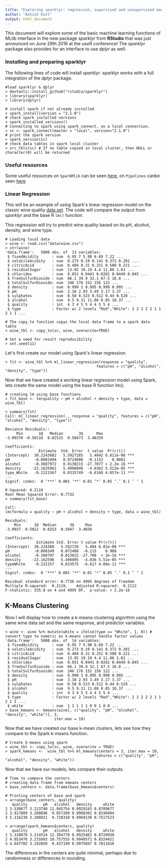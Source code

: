```yaml
---
title: "Exploring sparklyr: regression, supervised and unsupervised machine learning algorithms"
author: "Ashish Dutt"
output: html_document
---
```


This document will explore some of the basic machine learning functions of MLlib interface in the new package *sparklyr* from **RStudio** that was just announced on June 29th 2016 at the *useR* conference! The *sparklyr* package also provides for an interface to use *dplyr* as well. 

### Installing and preparing sparklyr

The following lines of code will install *sparklyr*. sparklyr works with a full integration of the *dplyr* package. 

```{r, eval = FALSE}
#load sparklyr & dplyr
> devtools::install_github("rstudio/sparklyr")
> library(sparklyr)
> library(dplyr)

# install spark if not already installed
> spark_install(version = "2.1.0")
# check spark installed versions
> spark_installed_versions()
# Connecting to spark using spark_connect, on a local connection. 
> sc <- spark_connect(master = "local", version="2.1.0")
# print the spark version
> spark_version(sc)
# check data tables in spark local cluster
> src_tbls(sc) # If no table copied in local cluster, then NULL or character(0) will be returned

```

### Useful resources

Some useful resources on `SparkMlib` can be seen [here](http://spark.apache.org/docs/latest/ml-pipeline.html), on `Pipelines` canbe seen [here](http://spark.apache.org/docs/latest/ml-pipeline.html)

### Linear Regression

This will be an example of using Spark's linear regression model on the classic wine quality [data set](https://gist.github.com/duttashi/fc6f64ff9e28502826dea05d034773df). The code will compare the output from *sparklyr* and the base R `lm()` function.

This regression will try to predict wine quality based on its pH, alcohol, density, and wine type. 

```{r, eval = F}
# Loading local data
> wine <- read.csv("data/wine.csv")
> str(wine)
'data.frame':	5000 obs. of  13 variables:
 $ fixedAcidity      : num  6.95 7 5.98 6.69 7.22 ...
 $ volatileAcidity   : num  0.273 0.19 0.141 0.372 0.201 ...
 $ citricAcid        : num  0.404 0.31 0.251 0.508 0.221 ...
 $ residualSugar     : num  13.92 19.19 4.4 11.86 1.61 ...
 $ chlorides         : num  0.051 0.0441 0.0281 0.0449 0.045 ...
 $ freeSulfurDioxide : num  66.1 39.9 32.1 67.5 16.8 ...
 $ totalSulfurDioxide: num  246 176 152 156 122 ...
 $ density           : num  0.999 1 0.995 0.999 0.995 ...
 $ pH                : num  3.16 2.93 3.49 3.17 3.37 ...
 $ sulphates         : num  0.58 0.523 0.512 0.44 0.529 ...
 $ alcohol           : num  9.5 9.11 11.08 8.85 10.37 ...
 $ quality           : int  4 3 4 5 5 4 4 5 5 4 ...
 $ type              : Factor w/ 2 levels "Red","White": 2 2 2 2 2 1 1 2 1 1 ...
 
# The copy_to function copys the local data frame to a spark data table
> wine_tbl <- copy_to(sc, wine, overwrite=TRUE) 

# Set a seed for result reproducibility
> set.seed(11)
```

Let's first create our model using Spark's linear regression.

```{r, eval = F}
> fit <- wine_tbl %>% ml_linear_regression(response = "quality",
                                         features = c("pH", "alcohol", "density", "type"))
```

Now that we have created a working linear regression model using Spark, lets create the same model using the base R function lm().

```{r, eval = F}
# creating lm using base functions 
> fit_base <- lm(quality ~ pH + alcohol + density + type, data = wine_tbl)

> summary(fit)
Call: ml_linear_regression(., response = "quality", features = c("pH", "alcohol", "density", "type"))

Deviance Residuals::
     Min       1Q   Median       3Q      Max 
-3.09370 -0.50118  0.02525  0.50473  3.48359 

Coefficients:
               Estimate  Std. Error  t value  Pr(>|t|)    
(Intercept)  30.2243682   5.5927285   5.4042 6.811e-08 ***
pH           -0.0083494   0.0724080  -0.1153    0.9082    
alcohol      -0.3607972   0.0130215 -27.7077 < 2.2e-16 ***
density     -22.1625961   5.4908946  -4.0362 5.513e-05 ***
type_White   -0.2221567   0.0335749  -6.6168 4.057e-11 ***
---
Signif. codes:  0 ‘***’ 0.001 ‘**’ 0.01 ‘*’ 0.05 ‘.’ 0.1 ‘ ’ 1

R-Squared: 0.2119
Root Mean Squared Error: 0.7732
> summary(fit_base)

Call:
lm(formula = quality ~ pH + alcohol + density + type, data = wine_tbl)

Residuals:
    Min      1Q  Median      3Q     Max 
-3.0937 -0.5012  0.0253  0.5047  3.4836 

Coefficients:
              Estimate Std. Error t value Pr(>|t|)    
(Intercept)  30.224368   5.592729   5.404 6.81e-08 ***
pH           -0.008349   0.072408  -0.115    0.908    
alcohol      -0.360797   0.013022 -27.708  < 2e-16 ***
density     -22.162596   5.490895  -4.036 5.51e-05 ***
typeWhite    -0.222157   0.033575  -6.617 4.06e-11 ***
---
Signif. codes:  0 ‘***’ 0.001 ‘**’ 0.01 ‘*’ 0.05 ‘.’ 0.1 ‘ ’ 1

Residual standard error: 0.7736 on 4995 degrees of freedom
Multiple R-squared:  0.2119,	Adjusted R-squared:  0.2113 
F-statistic: 335.8 on 4 and 4995 DF,  p-value: < 2.2e-16
```
## K-Means Clustering

Now I will display how to create a k-means clustering algorithm using the same wine data set and the same response, and predictor variables.

```{r, eval = F}
> wine <- wine %>% mutate(white = ifelse(type == "White", 1, 0)) # convert type to numeric as k-means cannot handle factor values
'data.frame':	5000 obs. of  14 variables:
 $ fixedAcidity      : num  6.95 7 5.98 6.69 7.22 ...
 $ volatileAcidity   : num  0.273 0.19 0.141 0.372 0.201 ...
 $ citricAcid        : num  0.404 0.31 0.251 0.508 0.221 ...
 $ residualSugar     : num  13.92 19.19 4.4 11.86 1.61 ...
 $ chlorides         : num  0.051 0.0441 0.0281 0.0449 0.045 ...
 $ freeSulfurDioxide : num  66.1 39.9 32.1 67.5 16.8 ...
 $ totalSulfurDioxide: num  246 176 152 156 122 ...
 $ density           : num  0.999 1 0.995 0.999 0.995 ...
 $ pH                : num  3.16 2.93 3.49 3.17 3.37 ...
 $ sulphates         : num  0.58 0.523 0.512 0.44 0.529 ...
 $ alcohol           : num  9.5 9.11 11.08 8.85 10.37 ...
 $ quality           : int  4 3 4 5 5 4 4 5 5 4 ...
 $ type              : Factor w/ 2 levels "Red","White": 2 2 2 2 2 1 1 2 1 1 ...
 $ white             : num  1 1 1 1 1 0 0 1 0 0 ...
> base_kmeans <- kmeans(wine[, c("quality", "pH", "alcohol", "density", "white")], 3,
                      iter.max = 10)
```

Now that we have created our base k-mean clusters, lets see how they compare to the Spark k-means function.

```{r, eval = F}
# Create k-means using spark
> wine_tbl <- copy_to(sc, wine, overwrite = TRUE)
> spark_kmeans <-  wine_tbl %>% ml_kmeans(centers = 3, iter.max = 10,
                                        features = c("quality", "pH", "alcohol", "density", "white"))
```

Now that we have our models, lets compare their outputs.

```{r, eval = F}
# Time to compare the centers 
# creating data frame from kmeans centers
> base_centers <- data.frame(base_kmeans$centers)

# Printing centers of base and spark
> arrange(base_centers, quality)
   quality       pH   alcohol   density     white
1 3.530677 3.213740 11.945754 0.9929243 0.8709677
2 3.817809 3.208696  9.857289 0.9968302 0.8330404
3 5.116238 3.208921  9.728310 0.9969138 0.7517523

> arrange(spark_kmeans$centers, quality)
   quality       pH   alcohol   density     white
1 3.310078 3.214524 12.304778 0.9925461 0.8720930
2 4.053476 3.231603 10.757555 0.9949572 0.8324421
3 4.647702 3.192850  9.437199 0.9975047 0.7811816

```
The differences in the centers are quite minimal, perhaps due to randomness or differences in rounding.
